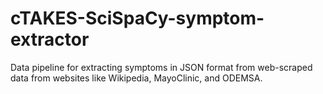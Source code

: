 # cTAKES-SciSpaCy-symptom-extractor
Data pipeline for extracting symptoms in JSON format from web-scraped data from websites like Wikipedia, MayoClinic, and ODEMSA.
